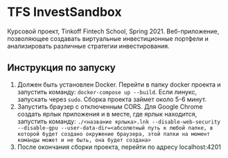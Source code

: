 # TFS InvestSandbox

Курсовой проект, Tinkoff Fintech School, Spring 2021. Веб-приложение, позволяющее создавать виртуальные инвестиционные портфели и анализировать различные стратегии инвестирования.

## Инструкция по запуску
1. Должен быть установлен Docker. Перейти в папку docker проекта и запустить команду:
`docker-compose up --build`. Если линукс, запускать через `sudo`. Сборка проекта займет около 5-6 минут.
2. Запустить браузер с отключенным CORS. Для Google Chrome создать ярлык приложения и в месте, где ярлык находится, запустить команду:
`./<название ярлыка>.lnk --disable-web-security --disable-gpu --user-data-dir=<абсолютный путь к любой папке, в которой будет создано окружение браузера, этой папки на момент команды может и не быть, она будет создана>`
3. После окончания сборки проекта, перейти по адресу localhost:4201
